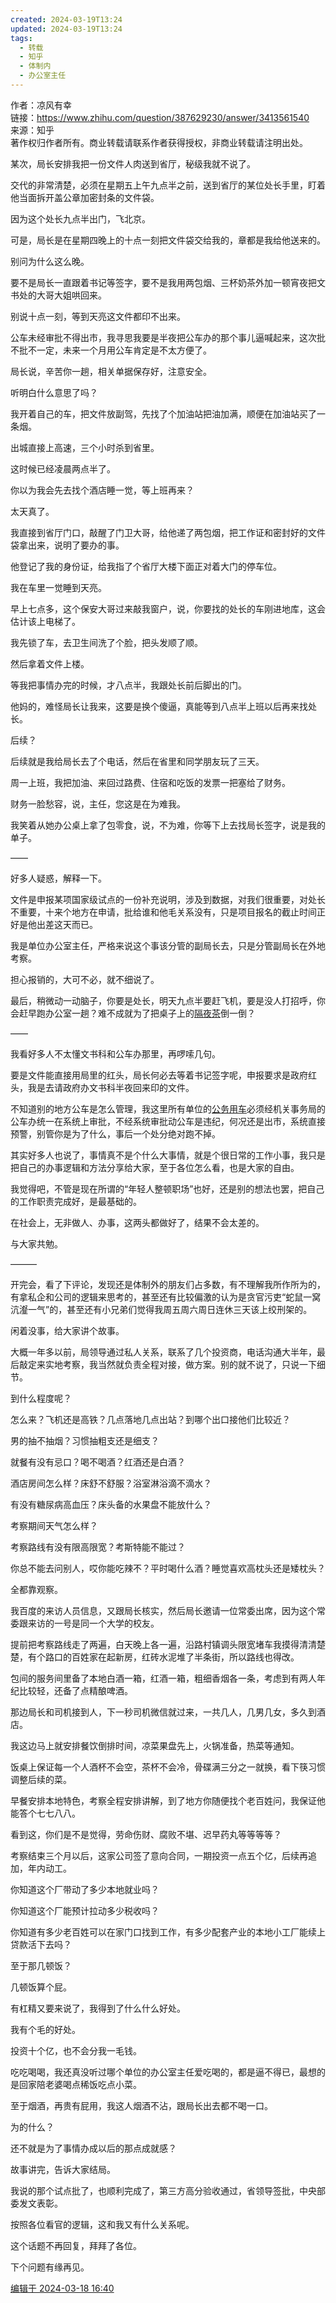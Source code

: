 ```yaml
---
created: 2024-03-19T13:24
updated: 2024-03-19T13:24
tags:
  - 转载
  - 知乎
  - 体制内
  - 办公室主任
---
```

作者：凉风有幸  
链接：https://www.zhihu.com/question/387629230/answer/3413561540  
来源：知乎  
著作权归作者所有。商业转载请联系作者获得授权，非商业转载请注明出处。  
  

某次，局长安排我把一份文件人肉送到省厅，秘级我就不说了。

交代的非常清楚，必须在星期五上午九点半之前，送到省厅的某位处长手里，盯着他当面拆开盖公章加密封条的文件袋。

因为这个处长九点半出门，飞北京。

可是，局长是在星期四晚上的十点一刻把文件袋交给我的，章都是我给他送来的。

别问为什么这么晚。

要不是局长一直跟着书记等签字，要不是我用两包烟、三杯奶茶外加一顿宵夜把文书处的大哥大姐哄回来。

别说十点一刻，等到天亮这文件都印不出来。

公车未经审批不得出市，我寻思我要是半夜把公车办的那个事儿逼喊起来，这次批不批不一定，未来一个月用公车肯定是不太方便了。

局长说，辛苦你一趟，相关单据保存好，注意安全。

听明白什么意思了吗？

我开着自己的车，把文件放副驾，先找了个加油站把油加满，顺便在加油站买了一条烟。

出城直接上高速，三个小时杀到省里。

这时候已经凌晨两点半了。

你以为我会先去找个酒店睡一觉，等上班再来？

太天真了。

我直接到省厅门口，敲醒了门卫大哥，给他递了两包烟，把工作证和密封好的文件袋拿出来，说明了要办的事。

他登记了我的身份证，给我指了个省厅大楼下面正对着大门的停车位。

我在车里一觉睡到天亮。

早上七点多，这个保安大哥过来敲我窗户，说，你要找的处长的车刚进地库，这会估计该上电梯了。

我先锁了车，去卫生间洗了个脸，把头发顺了顺。

然后拿着文件上楼。

等我把事情办完的时候，才八点半，我跟处长前后脚出的门。

他妈的，难怪局长让我来，这要是换个傻逼，真能等到八点半上班以后再来找处长。

后续？

后续就是我给局长去了个电话，然后在省里和同学朋友玩了三天。

周一上班，我把加油、来回过路费、住宿和吃饭的发票一把塞给了财务。

财务一脸愁容，说，主任，您这是在为难我。

我笑着从她办公桌上拿了包零食，说，不为难，你等下上去找局长签字，说是我的单子。

——

好多人疑惑，解释一下。

文件是申报某项国家级试点的一份补充说明，涉及到数据，对我们很重要，对处长不重要，十来个地方在申请，批给谁和他毛关系没有，只是项目报名的截止时间正好是他出差这天而已。

我是单位办公室主任，严格来说这个事该分管的副局长去，只是分管副局长在外地考察。

担心报销的，大可不必，就不细说了。

最后，稍微动一动脑子，你要是处长，明天九点半要赶飞机，要是没人打招呼，你会赶早跑办公室一趟？难不成就为了把桌子上的[隔夜茶](https://www.zhihu.com/search?q=%E9%9A%94%E5%A4%9C%E8%8C%B6&search_source=Entity&hybrid_search_source=Entity&hybrid_search_extra=%7B%22sourceType%22%3A%22answer%22%2C%22sourceId%22%3A3413561540%7D)倒一倒？

——

我看好多人不太懂文书科和公车办那里，再啰嗦几句。

要是文件能直接用局里的红头，局长何必去等着书记签字呢，申报要求是政府红头，我是去请政府办文书科半夜回来印的文件。

不知道别的地方公车是怎么管理，我这里所有单位的[公务用车](https://www.zhihu.com/search?q=%E5%85%AC%E5%8A%A1%E7%94%A8%E8%BD%A6&search_source=Entity&hybrid_search_source=Entity&hybrid_search_extra=%7B%22sourceType%22%3A%22answer%22%2C%22sourceId%22%3A3413561540%7D)必须经机关事务局的公车办统一在系统上审批，不经系统审批动公车是违纪，何况还是出市，系统直接预警，别管你是为了什么，事后一个处分绝对跑不掉。

其实好多人也说了，事情真不是个什么大事情，就是个很日常的工作小事，我只是把自己的办事逻辑和方法分享给大家，至于各位怎么看，也是大家的自由。

我觉得吧，不管是现在所谓的“年轻人整顿职场”也好，还是别的想法也罢，把自己的工作职责完成好，是最基础的。

在社会上，无非做人、办事，这两头都做好了，结果不会太差的。

与大家共勉。

  

———

开完会，看了下评论，发现还是体制外的朋友们占多数，有不理解我所作所为的，有拿私企和公司的逻辑来思考的，甚至还有比较偏激的认为是贪官污吏“蛇鼠一窝沆瀣一气”的，甚至还有小兄弟们觉得我周五周六周日连休三天该上绞刑架的。

闲着没事，给大家讲个故事。

大概一年多以前，局领导通过私人关系，联系了几个投资商，电话沟通大半年，最后敲定来实地考察，我当然就负责全程对接，做方案。别的就不说了，只说一下细节。

到什么程度呢？

怎么来？飞机还是高铁？几点落地几点出站？到哪个出口接他们比较近？

男的抽不抽烟？习惯抽粗支还是细支？

就餐有没有忌口？喝不喝酒？红酒还是白酒？

酒店房间怎么样？床舒不舒服？浴室淋浴滴不滴水？

有没有糖尿病高血压？床头备的水果盘不能放什么？

考察期间天气怎么样？

考察路线有没有限高限宽？考斯特能不能过？

你总不能去问别人，哎你能吃辣不？平时喝什么酒？睡觉喜欢高枕头还是矮枕头？

全都靠观察。

我百度的来访人员信息，又跟局长核实，然后局长邀请一位常委出席，因为这个常委跟来访的一号是同一个大学的校友。

提前把考察路线走了两遍，白天晚上各一遍，沿路村镇调头限宽堵车我摸得清清楚楚，有个路口的百姓家在起新房，红砖水泥堆了半条街，所以路线也得改。

包间的服务间里备了本地白酒一箱，红酒一箱，粗细香烟各一条，考虑到有两人年纪比较轻，还备了点精酿啤酒。

那边局长和司机接到人，下一秒司机微信就过来，一共几人，几男几女，多久到酒店。

我这边马上就安排餐饮倒排时间，凉菜果盘先上，火锅准备，热菜等通知。

饭桌上保证每一个人酒杯不会空，茶杯不会冷，骨碟满三分之一就换，看下筷习惯调整后续的菜。

早餐安排本地特色，考察全程安排讲解，到了地方你随便找个老百姓问，我保证他能答个七七八八。

看到这，你们是不是觉得，劳命伤财、腐败不堪、迟早药丸等等等等？

考察结束三个月以后，这家公司签了意向合同，一期投资一点五个亿，后续再追加，年内动工。

你知道这个厂带动了多少本地就业吗？

你知道这个厂能预计拉动多少税收吗？

你知道有多少老百姓可以在家门口找到工作，有多少配套产业的本地小工厂能续上贷款活下去吗？

至于那几顿饭？

几顿饭算个屁。

有杠精又要来说了，我得到了什么什么好处。

我有个毛的好处。

投资十个亿，也不会分我一毛钱。

吃吃喝喝，我还真没听过哪个单位的办公室主任爱吃喝的，都是逼不得已，最想的是回家陪老婆喝点稀饭吃点小菜。

至于烟酒，再贵有屁用，我这人烟酒不沾，跟局长出去都不喝一口。

为的什么？

还不就是为了事情办成以后的那点成就感？

故事讲完，告诉大家结局。

我说的那个试点批了，也顺利完成了，第三方高分验收通过，省领导签批，中央部委发文表彰。

按照各位看官的逻辑，这和我又有什么关系呢。

这个话题不再回复，拜拜了各位。

下个问题有缘再见。

[编辑于 2024-03-18 16:40](//www.zhihu.com/question/387629230/answer/3413561540)